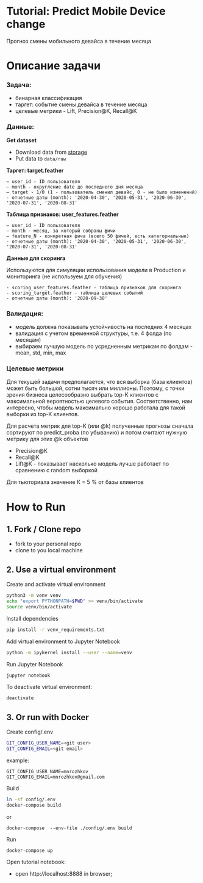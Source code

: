 # Tutorial: Predict Mobile Device change 
Прогноз смены мобильного девайса в течение месяца 

# Описание задачи

### Задача:
- бинарная классификация
- таргет: событие смены девайса в течение месяца
- целевые метрики - Lift, Precision@K, Recall@K

### Данные:

**Get dataset**
- Download data from [storage](https://yadi.sk/d/HibDNFMf3oTEoA)
- Put data to `data/raw`

**Таргет: target.feather**

    — user_id - ID пользователя
    — month - округление date до последнего дня месяца
    — target - 1/0 (1 - пользователь сменил девайс, 0 - не было изменений)
    - отчетные даты (month): '2020-04-30', '2020-05-31', '2020-06-30', '2020-07-31', '2020-08-31' 

**Таблица признаков: user_features.feather**

    — user_id - ID пользователя
    — month - месяц, за который собраны фичи
    — feature_N - конкретная фича (всего 50 фичей, есть категориальные)
    - отчетные даты (month): '2020-04-30', '2020-05-31', '2020-06-30', '2020-07-31', '2020-08-31' 
    
**Данные для скоринга**

Используются для симуляции использования модели в Production и мониторинга (не используем для обучения)
    
    - scoring_user_features.feather - таблица признаков для скоринга
    - scoring_target.feather - таблица целевых событий 
    - отчетные даты (month): '2020-09-30'
   

### Валидация:

 - модель должна показывать устойчивость на последних 4 месяцах
 - валидация с учетом временной структуры, т.е. 4 фолда (по месяцам)
 - выбираем лучшую модель по усредненным метрикам по фолдам - mean, std, min, max
 
 ### Целевые метрики 
 
 Для текущей задачи предполагается, что вся выборка (база клиентов) может быть большой, 
 сотни тысяч или миллионы. Поэтому, с точки зрения бизнеса целесообразно выбрать top-K
 клиентов с максимальной вероятностью целевого события.
 Соответственно, нам интересно, чтобы модель максимально хорошо работала для такой выборки
 из top-K клиентов. 
  
 Для расчета метрик для top-K (или @k) полученные прогнозы сначала сортируют по predict_proba  (по убыванию) 
 и потом считают нужную метрику для этих @k объектов  
 
 - Precision@K
 - Recall@K
 - Lift@K - показывает насколько модель лучше работает по сравнению с random выборкой
 
 Для тьюториала значение К = 5 % от базы клиентов


# How to Run 

## 1. Fork / Clone repo
- fork to your personal repo 
- clone to you local machine


## 2. Use a virtual environment

Сreate and activate virtual environment
```bash
python3 -m venv venv
echo "export PYTHONPATH=$PWD" >> venv/bin/activate
source venv/bin/activate
```

Install dependencies
```bash
pip install -r venv_requirements.txt
```

Add virtual environment to Jupyter Notebook
```bash
python -m ipykernel install --user --name=venv
``` 

Run Jupyter Notebook 
```bash
jupyter notebook
```

To deactivate virtual environment: 
```bash
deactivate 
```



## 3. Or run with Docker 

Create config/.env
```bash
GIT_CONFIG_USER_NAME=<git user>
GIT_CONFIG_EMAIL=<git email>
```
example:

```.env
GIT_CONFIG_USER_NAME=mnrozhkov
GIT_CONFIG_EMAIL=mnrozhkov@gmail.com
```

Build
```bash
ln -sf config/.env 
docker-compose build
```
or 

```
docker-compose  --env-file ./config/.env build
```

Run 
```bash
docker-compose up
```

Open tutorial notebook:
- open http://localhost:8888 in browser;